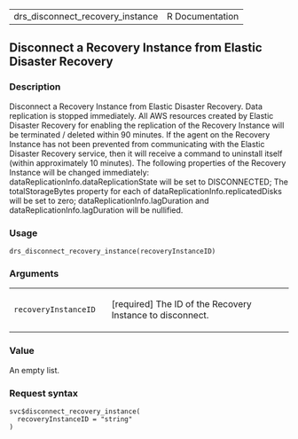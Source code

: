 <table style="width: 100%;">
<tbody>
<tr class="odd">
<td>drs_disconnect_recovery_instance</td>
<td style="text-align: right;">R Documentation</td>
</tr>
</tbody>
</table>

## Disconnect a Recovery Instance from Elastic Disaster Recovery

### Description

Disconnect a Recovery Instance from Elastic Disaster Recovery. Data
replication is stopped immediately. All AWS resources created by Elastic
Disaster Recovery for enabling the replication of the Recovery Instance
will be terminated / deleted within 90 minutes. If the agent on the
Recovery Instance has not been prevented from communicating with the
Elastic Disaster Recovery service, then it will receive a command to
uninstall itself (within approximately 10 minutes). The following
properties of the Recovery Instance will be changed immediately:
dataReplicationInfo.dataReplicationState will be set to DISCONNECTED;
The totalStorageBytes property for each of
dataReplicationInfo.replicatedDisks will be set to zero;
dataReplicationInfo.lagDuration and dataReplicationInfo.lagDuration will
be nullified.

### Usage

    drs_disconnect_recovery_instance(recoveryInstanceID)

### Arguments

<table>
<colgroup>
<col style="width: 35%" />
<col style="width: 65%" />
</colgroup>
<tbody>
<tr class="odd">
<td><code
id="drs_disconnect_recovery_instance_:_recoveryInstanceID">recoveryInstanceID</code></td>
<td><p>[required] The ID of the Recovery Instance to
disconnect.</p></td>
</tr>
</tbody>
</table>

### Value

An empty list.

### Request syntax

    svc$disconnect_recovery_instance(
      recoveryInstanceID = "string"
    )
